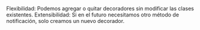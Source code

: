 Flexibilidad: Podemos agregar o quitar decoradores sin modificar las clases existentes.
Extensibilidad: Si en el futuro necesitamos otro método de notificación, solo creamos un nuevo decorador.

